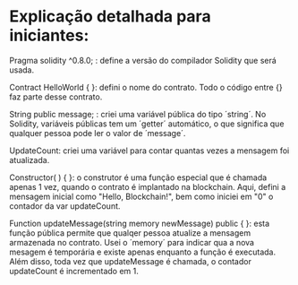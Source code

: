# Explicação detalhada para iniciantes:

Pragma solidity ^0.8.0; : define a versão do compilador Solidity que será usada.

Contract HelloWorld { }: defini o nome do contrato. Todo o código entre {} faz parte desse contrato.

String public message; : criei uma variável pública do tipo ´string´. No Solidity, variáveis públicas tem um ´getter´ automático, o que significa que qualquer pessoa pode ler o valor de ´message´.

UpdateCount: criei uma variável para contar quantas vezes a mensagem foi atualizada. 

Constructor( ) { }: o construtor é uma função especial que é chamada apenas 1 vez, quando o contrato é implantado na blockchain. Aqui, defini a mensagem inicial como "Hello, Blockchain!", bem como iniciei em "0" o contador da var updateCount.

Function updateMessage(string memory newMessage) public { }: esta função pública permite que qualqer pessoa atualize a mensagem armazenada no contrato. Usei o ´memory´ para indicar qua a nova mesagem é temporária e existe apenas enquanto a função é executada. Além disso, toda vez que updateMessage é chamada, o contador updateCount é incrementado em 1.
